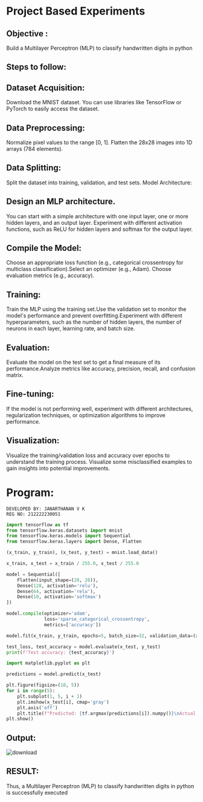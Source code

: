 # Project Based Experiments
## Objective :
 Build a Multilayer Perceptron (MLP) to classify handwritten digits in python
## Steps to follow:
## Dataset Acquisition:
Download the MNIST dataset. You can use libraries like TensorFlow or PyTorch to easily access the dataset.
## Data Preprocessing:
Normalize pixel values to the range [0, 1].
Flatten the 28x28 images into 1D arrays (784 elements).
## Data Splitting:

Split the dataset into training, validation, and test sets.
Model Architecture:
## Design an MLP architecture. 
You can start with a simple architecture with one input layer, one or more hidden layers, and an output layer.
Experiment with different activation functions, such as ReLU for hidden layers and softmax for the output layer.
## Compile the Model:
Choose an appropriate loss function (e.g., categorical crossentropy for multiclass classification).Select an optimizer (e.g., Adam).
Choose evaluation metrics (e.g., accuracy).
## Training:
Train the MLP using the training set.Use the validation set to monitor the model's performance and prevent overfitting.Experiment with different hyperparameters, such as the number of hidden layers, the number of neurons in each layer, learning rate, and batch size.
## Evaluation:

Evaluate the model on the test set to get a final measure of its performance.Analyze metrics like accuracy, precision, recall, and confusion matrix.
## Fine-tuning:
If the model is not performing well, experiment with different architectures, regularization techniques, or optimization algorithms to improve performance.
## Visualization:
Visualize the training/validation loss and accuracy over epochs to understand the training process. Visualize some misclassified examples to gain insights into potential improvements.

# Program:

```
DEVELOPED BY: JANARTHANAN V K
REG NO: 212222230051
```
```python
import tensorflow as tf
from tensorflow.keras.datasets import mnist
from tensorflow.keras.models import Sequential
from tensorflow.keras.layers import Dense, Flatten

(x_train, y_train), (x_test, y_test) = mnist.load_data()

x_train, x_test = x_train / 255.0, x_test / 255.0

model = Sequential([
    Flatten(input_shape=(28, 28)),
    Dense(128, activation='relu'),
    Dense(64, activation='relu'),
    Dense(10, activation='softmax')
])

model.compile(optimizer='adam',
              loss='sparse_categorical_crossentropy',
              metrics=['accuracy'])

model.fit(x_train, y_train, epochs=5, batch_size=32, validation_data=(x_test, y_test))

test_loss, test_accuracy = model.evaluate(x_test, y_test)
print(f'Test accuracy: {test_accuracy}')

import matplotlib.pyplot as plt

predictions = model.predict(x_test)

plt.figure(figsize=(10, 5))
for i in range(5):
    plt.subplot(1, 5, i + 1)
    plt.imshow(x_test[i], cmap='gray')
    plt.axis('off')
    plt.title(f"Predicted: {tf.argmax(predictions[i]).numpy()}\nActual: {y_test[i]}")
plt.show()

```

## Output:
![download](https://github.com/Janarthanan2/NN-Project-Based-Experiment/assets/119393515/7feb8e6d-9472-40c9-a757-10e3de8a1005)


## RESULT:
Thus, a Multilayer Perceptron (MLP) to classify handwritten digits in python is successfully executed

